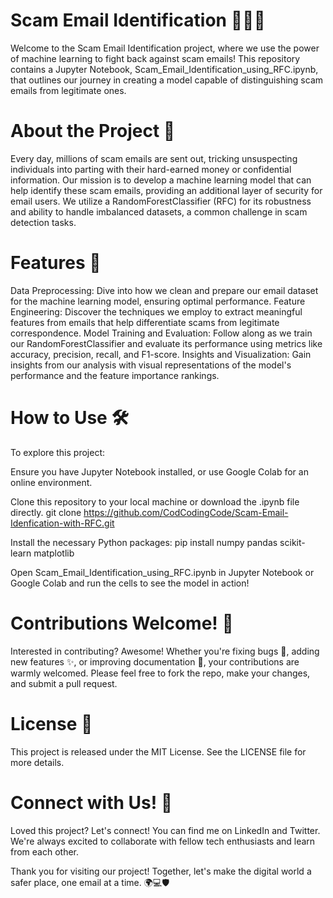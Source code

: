 # Scam Email Identification 🕵️‍♂️📧
Welcome to the Scam Email Identification project, where we use the power of machine learning to fight back against scam emails! This repository contains a Jupyter Notebook, Scam_Email_Identification_using_RFC.ipynb, that outlines our journey in creating a model capable of distinguishing scam emails from legitimate ones.

# About the Project 📘
Every day, millions of scam emails are sent out, tricking unsuspecting individuals into parting with their hard-earned money or confidential information. Our mission is to develop a machine learning model that can help identify these scam emails, providing an additional layer of security for email users. We utilize a RandomForestClassifier (RFC) for its robustness and ability to handle imbalanced datasets, a common challenge in scam detection tasks.

# Features 🌟
Data Preprocessing: Dive into how we clean and prepare our email dataset for the machine learning model, ensuring optimal performance.
Feature Engineering: Discover the techniques we employ to extract meaningful features from emails that help differentiate scams from legitimate correspondence.
Model Training and Evaluation: Follow along as we train our RandomForestClassifier and evaluate its performance using metrics like accuracy, precision, recall, and F1-score.
Insights and Visualization: Gain insights from our analysis with visual representations of the model's performance and the feature importance rankings.
# How to Use 🛠️
To explore this project:

Ensure you have Jupyter Notebook installed, or use Google Colab for an online environment.

Clone this repository to your local machine or download the .ipynb file directly.
git clone https://github.com/CodCodingCode/Scam-Email-Idenfication-with-RFC.git

Install the necessary Python packages:
pip install numpy pandas scikit-learn matplotlib

Open Scam_Email_Identification_using_RFC.ipynb in Jupyter Notebook or Google Colab and run the cells to see the model in action!

# Contributions Welcome! 🙌
Interested in contributing? Awesome! Whether you're fixing bugs 🐛, adding new features ✨, or improving documentation 📄, your contributions are warmly welcomed. Please feel free to fork the repo, make your changes, and submit a pull request.

# License 📜
This project is released under the MIT License. See the LICENSE file for more details.

# Connect with Us! 🤝
Loved this project? Let's connect! You can find me on LinkedIn and Twitter. We're always excited to collaborate with fellow tech enthusiasts and learn from each other.

Thank you for visiting our project! Together, let's make the digital world a safer place, one email at a time. 🌍💻🛡️

